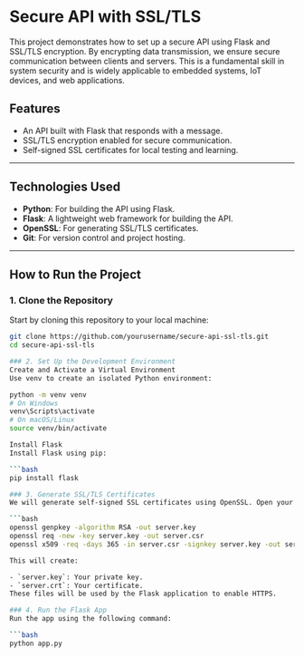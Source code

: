 # Secure API with SSL/TLS

This project demonstrates how to set up a secure API using Flask and SSL/TLS encryption. By encrypting data transmission, we ensure secure communication between clients and servers. This is a fundamental skill in system security and is widely applicable to embedded systems, IoT devices, and web applications.

## Features
- An API built with Flask that responds with a message.
- SSL/TLS encryption enabled for secure communication.
- Self-signed SSL certificates for local testing and learning.

---

## Technologies Used
- **Python**: For building the API using Flask.
- **Flask**: A lightweight web framework for building the API.
- **OpenSSL**: For generating SSL/TLS certificates.
- **Git**: For version control and project hosting.

---

## How to Run the Project

### 1. Clone the Repository
Start by cloning this repository to your local machine:
```bash
git clone https://github.com/yourusername/secure-api-ssl-tls.git
cd secure-api-ssl-tls

### 2. Set Up the Development Environment
Create and Activate a Virtual Environment
Use venv to create an isolated Python environment:

python -m venv venv
# On Windows
venv\Scripts\activate
# On macOS/Linux
source venv/bin/activate

Install Flask
Install Flask using pip:

```bash
pip install flask

### 3. Generate SSL/TLS Certificates
We will generate self-signed SSL certificates using OpenSSL. Open your terminal and run the following commands:

```bash
openssl genpkey -algorithm RSA -out server.key
openssl req -new -key server.key -out server.csr
openssl x509 -req -days 365 -in server.csr -signkey server.key -out server.crt

This will create:

- `server.key`: Your private key.
- `server.crt`: Your certificate.
These files will be used by the Flask application to enable HTTPS.

### 4. Run the Flask App
Run the app using the following command:

```bash
python app.py

